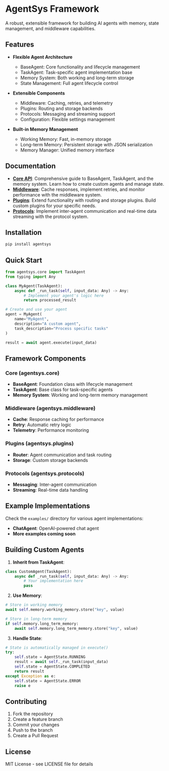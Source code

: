 # AgentSys Framework

A robust, extensible framework for building AI agents with memory, state management, and middleware capabilities.

## Features

- **Flexible Agent Architecture**
  - BaseAgent: Core functionality and lifecycle management
  - TaskAgent: Task-specific agent implementation base
  - Memory System: Both working and long-term storage
  - State Management: Full agent lifecycle control

- **Extensible Components**
  - Middleware: Caching, retries, and telemetry
  - Plugins: Routing and storage backends
  - Protocols: Messaging and streaming support
  - Configuration: Flexible settings management

- **Built-in Memory Management**
  - Working Memory: Fast, in-memory storage
  - Long-term Memory: Persistent storage with JSON serialization
  - Memory Manager: Unified memory interface

## Documentation

- [**Core API**](docs/api.md): Comprehensive guide to BaseAgent, TaskAgent, and the memory system. Learn how to create custom agents and manage state.
- [**Middleware**](docs/middleware.md): Cache responses, implement retries, and monitor performance with the middleware system.
- [**Plugins**](docs/plugins.md): Extend functionality with routing and storage plugins. Build custom plugins for your specific needs.
- [**Protocols**](docs/protocols.md): Implement inter-agent communication and real-time data streaming with the protocol system.

## Installation

```bash
pip install agentsys
```

## Quick Start

```python
from agentsys.core import TaskAgent
from typing import Any

class MyAgent(TaskAgent):
    async def _run_task(self, input_data: Any) -> Any:
        # Implement your agent's logic here
        return processed_result

# Create and use your agent
agent = MyAgent(
    name="MyAgent",
    description="A custom agent",
    task_description="Process specific tasks"
)

result = await agent.execute(input_data)
```

## Framework Components

### Core (agentsys.core)

- **BaseAgent**: Foundation class with lifecycle management
- **TaskAgent**: Base class for task-specific agents
- **Memory System**: Working and long-term memory management

### Middleware (agentsys.middleware)

- **Cache**: Response caching for performance
- **Retry**: Automatic retry logic
- **Telemetry**: Performance monitoring

### Plugins (agentsys.plugins)

- **Router**: Agent communication and task routing
- **Storage**: Custom storage backends

### Protocols (agentsys.protocols)

- **Messaging**: Inter-agent communication
- **Streaming**: Real-time data handling

## Example Implementations

Check the `examples/` directory for various agent implementations:

- **ChatAgent**: OpenAI-powered chat agent
- **More examples coming soon**

## Building Custom Agents

1. **Inherit from TaskAgent**:
```python
class CustomAgent(TaskAgent):
    async def _run_task(self, input_data: Any) -> Any:
        # Your implementation here
        pass
```

2. **Use Memory**:
```python
# Store in working memory
await self.memory.working_memory.store("key", value)

# Store in long-term memory
if self.memory.long_term_memory:
    await self.memory.long_term_memory.store("key", value)
```

3. **Handle State**:
```python
# State is automatically managed in execute()
try:
    self.state = AgentState.RUNNING
    result = await self._run_task(input_data)
    self.state = AgentState.COMPLETED
    return result
except Exception as e:
    self.state = AgentState.ERROR
    raise e
```

## Contributing

1. Fork the repository
2. Create a feature branch
3. Commit your changes
4. Push to the branch
5. Create a Pull Request

## License

MIT License - see LICENSE file for details
